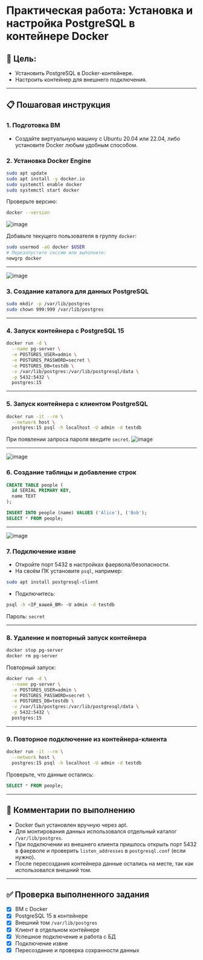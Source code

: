 # Практическая работа: Установка и настройка PostgreSQL в контейнере Docker

## 🌟 Цель:
- Установить PostgreSQL в Docker-контейнере.
- Настроить контейнер для внешнего подключения.

---

## 📋 Пошаговая инструкция

### 1. Подготовка ВМ
- Создайте виртуальную машину с Ubuntu 20.04 или 22.04, либо установите Docker любым удобным способом.

### 2. Установка Docker Engine
```bash
sudo apt update
sudo apt install -y docker.io
sudo systemctl enable docker
sudo systemctl start docker
```

Проверьте версию:
```bash
docker --version
```
![image](https://github.com/user-attachments/assets/0acc555f-2550-4c6e-9922-a760cce8e4b8)


Добавьте текущего пользователя в группу `docker`:
```bash
sudo usermod -aG docker $USER
# Перезапустите сессию или выполните:
newgrp docker
```

---
![image](https://github.com/user-attachments/assets/a4a53594-a9c6-49a6-b26f-f9c77020a32e)

### 3. Создание каталога для данных PostgreSQL
```bash
sudo mkdir -p /var/lib/postgres
sudo chown 999:999 /var/lib/postgres
```

---

### 4. Запуск контейнера с PostgreSQL 15
```bash
docker run -d \
  --name pg-server \
  -e POSTGRES_USER=admin \
  -e POSTGRES_PASSWORD=secret \
  -e POSTGRES_DB=testdb \
  -v /var/lib/postgres:/var/lib/postgresql/data \
  -p 5432:5432 \
  postgres:15
```

---

### 5. Запуск контейнера с клиентом PostgreSQL
```bash
docker run -it --rm \
  --network host \
  postgres:15 psql -h localhost -U admin -d testdb
```

При появлении запроса пароля введите `secret`.
![image](https://github.com/user-attachments/assets/f21d9133-544c-4a37-8035-3a1ac10a91a7)

---
![image](https://github.com/user-attachments/assets/f59c5c74-c602-4723-91d4-b0093df93f9a)

### 6. Создание таблицы и добавление строк
```sql
CREATE TABLE people (
  id SERIAL PRIMARY KEY,
  name TEXT
);

INSERT INTO people (name) VALUES ('Alice'), ('Bob');
SELECT * FROM people;
```

---
![image](https://github.com/user-attachments/assets/82221f81-f0c8-486c-87c4-bc41899a98ec)

### 7. Подключение извне
- Откройте порт 5432 в настройках фаервола/безопасности.
- На своём ПК установите `psql`, например:

```bash
sudo apt install postgresql-client
```

- Подключитесь:
```bash
psql -h <IP_вашей_ВМ> -U admin -d testdb
```
Пароль: `secret`

---

### 8. Удаление и повторный запуск контейнера
```bash
docker stop pg-server
docker rm pg-server
```

Повторный запуск:
```bash
docker run -d \
  --name pg-server \
  -e POSTGRES_USER=admin \
  -e POSTGRES_PASSWORD=secret \
  -e POSTGRES_DB=testdb \
  -v /var/lib/postgres:/var/lib/postgresql/data \
  -p 5432:5432 \
  postgres:15
```

---

### 9. Повторное подключение из контейнера-клиента
```bash
docker run -it --rm \
  --network host \
  postgres:15 psql -h localhost -U admin -d testdb
```

Проверьте, что данные остались:
```sql
SELECT * FROM people;
```

---

## 📝 Комментарии по выполнению

- Docker был установлен вручную через apt.
- Для монтирования данных использовался отдельный каталог `/var/lib/postgres`.
- При подключении из внешнего клиента пришлось открыть порт 5432 в фаерволе и проверить `listen_addresses` в `postgresql.conf` (если нужно).
- После пересоздания контейнера данные остались на месте, так как использовался внешний том.

---

## ✅ Проверка выполненного задания
- [x] ВМ с Docker
- [x] PostgreSQL 15 в контейнере
- [x] Внешний том `/var/lib/postgres`
- [x] Клиент в отдельном контейнере
- [x] Успешное подключение и работа с БД
- [x] Подключение извне
- [x] Пересоздание и проверка сохранности данных
